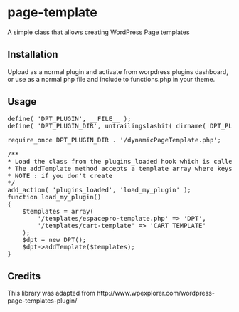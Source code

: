 # page-template
A simple class that allows creating WordPress Page templates
<h2> Installation </h2>
Upload as a normal plugin and activate from worpdress plugins dashboard, or use as a normal php file and include to functions.php in your theme.

<h2> Usage </h2>

<pre>
define( 'DPT_PLUGIN', __FILE__ );
define( 'DPT_PLUGIN_DIR', untrailingslashit( dirname( DPT_PLUGIN ) ) );

require_once DPT_PLUGIN_DIR . '/dynamicPageTemplate.php';

/**
* Load the class from the plugins_loaded hook which is called once any activated plugins have been loaded.
* The addTemplate method accepts a template array where keys are templates path and values templates name
* NOTE : if you don't create 
*/ 
add_action( 'plugins_loaded', 'load_my_plugin' );
function load_my_plugin()
{	
	$templates = array(
		'/templates/espacepro-template.php' => 'DPT',
		'/templates/cart-template' => 'CART TEMPLATE'
	);
    $dpt = new DPT();
	$dpt->addTemplate($templates);
}
</pre>

<h2>Credits</h2>
This library was adapted from http://www.wpexplorer.com/wordpress-page-templates-plugin/
